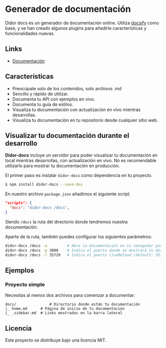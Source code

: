 # Generador de documentación
Didor docs es un generador de documentación online. Utiliza [docsify](https://docsify.js.org/) como base, y se han creado algunos plugins para añadirle características y funcionalidades nuevas.

## Links
* [Documentación](https://github.com/fvena/didor-docs)

## Características
* Preocúpate solo de los contenidos, solo archivos .md
* Sencillo y rápido de utilizar.
* Documenta tu API con ejemplos en vivo.
* Documenta tu guía de estilos.
* Visualiza tu documentación con actualización en vivo mientras desarrollas.
* Visualiza tu documentación en tu repositorio desde cualquier sitio web.

## Visualizar tu documentación durante el desarrollo
**Didor-docs** incluye un servidor para poder visualizar tu documentación en local
mientras desarrollas, con actualización en vivo. No es recomendable utilizarlo
para mostrar tu documentación en producción.

El primer paso es instalar `didor-docs` como dependencia en tu proyecto.

```bash
$ npm install didor-docs --save-dev
```

En nuestro archivo `package.json` añadimos el siguiente script.

```json
"scripts": {
  "docs": "didor-docs /docs",
}
```

Siendo `/docs` la ruta del directorio donde tendremos nuestra documentación.

Aparte de la ruta, también puedes configurar los siguientes parámetros:

```bash
didor-docs /docs -o         # Abre la documentación en tu navegador por defecto (default: false)
didor-docs /docs -p 3000    # Indica el puerto donde se mostrará tu documentación (default: 3000)
didor-docs /docs -l 35729   # Indica el puerto liveReload (default: 35729)
```

## Ejemplos

### Proyecto simple
Necesitas al menos dos archivos para comenzar a documentar:

```
docs/		        # Directorio donde están tu documentación
|_ home.md	    # Página de inicio de tu documentación
|_ _sidebar.md	# Links mostrados en la barra lateral
```

## Licencia
Este proyecto se distribuye bajo una licencia MIT.
